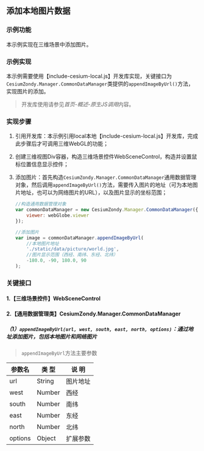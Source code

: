 ## 添加本地图片数据

### 示例功能

本示例实现在三维场景中添加图片。

### 示例实现

本示例需要使用【include-cesium-local.js】开发库实现，关键接口为`CesiumZondy.Manager.CommonDataManager`类提供的`appendImageByUrl()`方法，实现图片的添加。

> 开发库使用请参见*首页-概述-原生JS调用*内容。

### 实现步骤

1. 引用开发库：本示例引用local本地【include-cesium-local.js】开发库，完成此步骤后才可调用三维WebGL的功能；

2. 创建三维视图Div容器，构造三维场景控件WebSceneControl，构造并设置鼠标位置信息显示控件；

3. 添加图片：首先构造`CesiumZondy.Manager.CommonDataManager`通用数据管理对象，然后调用`appendImageByUrl()`方法，需要传入图片的地址（可为本地图片地址，也可以为网络图片的URL），以及图片显示的坐标范围；

    ``` javascript
    //构造通用数据管理对象
    var commonDataManager = new CesiumZondy.Manager.CommonDataManager({
        viewer: webGlobe.viewer
    });

    //添加图片
    var image = commonDataManager.appendImageByUrl(
        //本地图片地址
        './static/data/picture/world.jpg',
        //图片显示范围（西经、南纬、东经、北纬）
        -180.0, -90, 180.0, 90
    );
    ```

### 关键接口

#### 1.【三维场景控件】WebSceneControl

#### 2.【通用数据管理类】CesiumZondy.Manager.CommonDataManager

##### （1）`appendImageByUrl(url, west, south, east, north, options)`：通过地址添加图片，包括本地图片和网络图片

> `appendImageByUrl`方法主要参数

|参数名|类 型|说 明|
|-|-|-|
|url|String|图片地址|
|west|Number|西经|
|south|Number|南纬|
|east|Number|东经|
|north|Number|北纬|
|options|Object|扩展参数|
